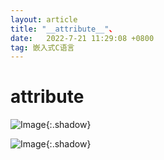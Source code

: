 ```yaml
---
layout: article
title: "__attribute__"、
date:   2022-7-21 11:29:08 +0800
tag: 嵌入式C语言
---
```


# __attribute__





![Image](https://xusenfeng.github.io/myimages/2-3.jpg){:.shadow}

![Image](https://xusenfeng.github.io/myimages/2-4.jpg){:.shadow}




